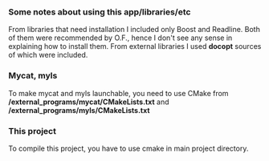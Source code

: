 ### Some notes about using this app/libraries/etc

From libraries that need installation I included only Boost and Readline. Both of them were 
recommended by O.F., hence I don't see any sense in explaining how to install them. From external libraries 
I used **docopt** sources of which were included.

### Mycat, myls

To make mycat and myls  launchable, you need to use CMake from **/external_programs/mycat/CMakeLists.txt** and 
**/external_programs/myls/CMakeLists.txt**

### This project 

To compile this project, you have to use cmake in main project directory.